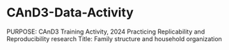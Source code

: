 # CAnD3-Data-Activity
PURPOSE: CAnD3 Training Activity, 2024 Practicing Replicability and Reproducibility
research Title: Family structure and household organization
